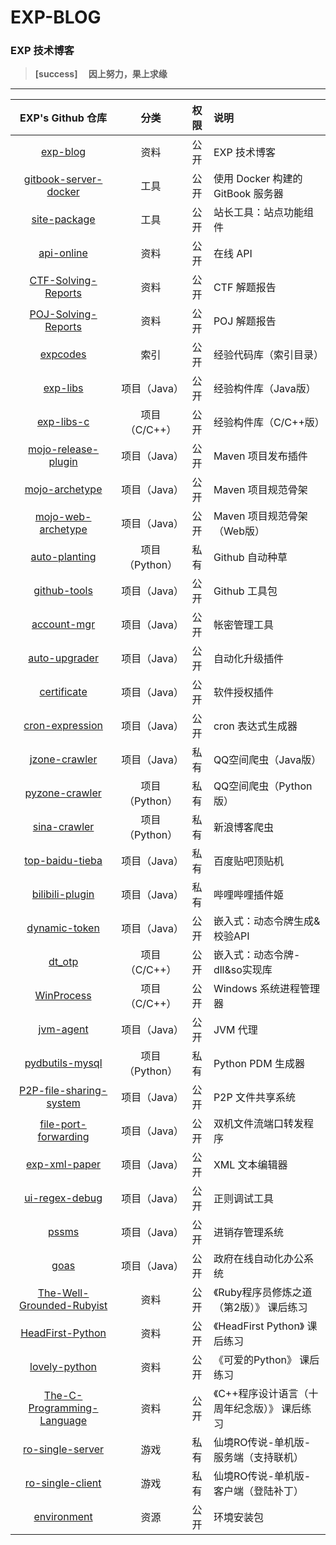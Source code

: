 # EXP-BLOG

### EXP 技术博客

> **[success] 　因上努力，果上求缘**

------

| EXP's Github 仓库 | 分类 | 权限 | 说明 |
|:----:|:----:|:----:|:----|
| [exp-blog](https://github.com/lyy289065406/exp-blog) | 资料 | 公开 | EXP 技术博客 |
| [gitbook-server-docker](https://github.com/lyy289065406/gitbook-server-docker) | 工具 | 公开 | 使用 Docker 构建的 GitBook 服务器 |
| [site-package](https://github.com/lyy289065406/site-package) | 工具 | 公开 | 站长工具：站点功能组件 |
| [api-online](https://github.com/lyy289065406/api-online) | 资料 | 公开 | 在线 API |
| [CTF-Solving-Reports](https://github.com/lyy289065406/CTF-Solving-Reports) | 资料 | 公开 | CTF 解题报告 |
| [POJ-Solving-Reports](https://github.com/lyy289065406/POJ-Solving-Reports) | 资料 | 公开 | POJ 解题报告 |
| [expcodes](https://github.com/lyy289065406/expcodes) | 索引 | 公开 | 经验代码库（索引目录） |
| [exp-libs](https://github.com/lyy289065406/exp-libs) | 项目（Java） | 公开 | 经验构件库（Java版） |
| [exp-libs-c](https://github.com/lyy289065406/exp-libs-c) | 项目（C/C++） | 公开 | 经验构件库（C/C++版） |
| [mojo-release-plugin](https://github.com/lyy289065406/mojo-release-plugin) | 项目（Java） | 公开 | Maven 项目发布插件 |
| [mojo-archetype](https://github.com/lyy289065406/mojo-archetype) | 项目（Java） | 公开 | Maven 项目规范骨架 |
| [mojo-web-archetype](https://github.com/lyy289065406/mojo-web-archetype) | 项目（Java） | 公开 | Maven 项目规范骨架（Web版） |
| [auto-planting](https://github.com/lyy289065406/auto-planting) | 项目（Python） | 私有 | Github 自动种草 |
| [github-tools](https://github.com/lyy289065406/github-tools) | 项目（Java） | 公开 | Github 工具包 |
| [account-mgr](https://github.com/lyy289065406/account-mgr) | 项目（Java） | 公开 | 帐密管理工具 |
| [auto-upgrader](https://github.com/lyy289065406/auto-upgrader) | 项目（Java） | 公开 | 自动化升级插件 |
| [certificate](https://github.com/lyy289065406/certificate) | 项目（Java） | 公开 | 软件授权插件 |
| [cron-expression](https://github.com/lyy289065406/cron-expression) | 项目（Java） | 公开 | cron 表达式生成器 |
| [jzone-crawler](https://github.com/lyy289065406/jzone-crawler) | 项目（Java） | 私有 | QQ空间爬虫（Java版） |
| [pyzone-crawler](https://github.com/lyy289065406/pyzone-crawler) | 项目（Python） | 私有 | QQ空间爬虫（Python版） |
| [sina-crawler](https://github.com/lyy289065406/sina-crawler) | 项目（Python） | 私有 | 新浪博客爬虫 |
| [top-baidu-tieba](https://github.com/lyy289065406/top-baidu-tieba) | 项目（Java） | 私有 | 百度贴吧顶贴机 |
| [bilibili-plugin](https://github.com/lyy289065406/bilibili-plugin) | 项目（Java） | 私有 | 哔哩哔哩插件姬 |
| [dynamic-token](https://github.com/lyy289065406/dynamic-token) | 项目（Java） | 公开 | 嵌入式：动态令牌生成&校验API |
| [dt_otp](https://github.com/lyy289065406/dt_otp) | 项目（C/C++） | 公开 | 嵌入式：动态令牌-dll&so实现库 |
| [WinProcess](https://github.com/lyy289065406/WinProcess) | 项目（C/C++） | 公开 | Windows 系统进程管理器 |
| [jvm-agent](https://github.com/lyy289065406/jvm-agent) | 项目（Java） | 公开 | JVM 代理 |
| [pydbutils-mysql](https://github.com/lyy289065406/pydbutils-mysql) | 项目（Python） | 私有 | Python PDM 生成器 |
| [P2P-file-sharing-system](https://github.com/lyy289065406/P2P-file-sharing-system) | 项目（Java） | 公开 | P2P 文件共享系统 |
| [file-port-forwarding](https://github.com/lyy289065406/file-port-forwarding) | 项目（Java） | 公开 | 双机文件流端口转发程序 |
| [exp-xml-paper](https://github.com/lyy289065406/exp-xml-paper) | 项目（Java） | 公开 | XML 文本编辑器 |
| [ui-regex-debug](https://github.com/lyy289065406/ui-regex-debug) | 项目（Java） | 公开 | 正则调试工具 |
| [pssms](https://github.com/lyy289065406/pssms) | 项目（Java） | 公开 | 进销存管理系统 |
| [goas](https://github.com/lyy289065406/goas) | 项目（Java） | 公开 | 政府在线自动化办公系统 |
| [The-Well-Grounded-Rubyist](https://github.com/lyy289065406/The-Well-Grounded-Rubyist) | 资料 | 公开 | 《Ruby程序员修炼之道（第2版）》 课后练习 |
| [HeadFirst-Python](https://github.com/lyy289065406/HeadFirst-Python) | 资料 | 公开 | 《HeadFirst Python》 课后练习 |
| [lovely-python](https://github.com/lyy289065406/lovely-python) | 资料 | 公开 | 《可爱的Python》 课后练习 |
| [The-C-Programming-Language](https://github.com/lyy289065406/The-C-Programming-Language) | 资料 | 公开 | 《C++程序设计语言（十周年纪念版）》 课后练习 |
| [ro-single-server](https://github.com/lyy289065406/ro-single-server) | 游戏 | 私有 | 仙境RO传说-单机版-服务端（支持联机） |
| [ro-single-client](https://github.com/lyy289065406/ro-single-client) | 游戏 | 私有 | 仙境RO传说-单机版-客户端（登陆补丁） |
| [environment](https://github.com/lyy289065406/environment) | 资源 | 公开 | 环境安装包 |
